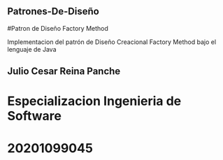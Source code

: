 ## Patrones-De-Diseño
#Patron de Diseño Factory Method

Implementacion del patrón de Diseño Creacional Factory Method bajo el lenguaje de Java

## Julio Cesar Reina Panche
# Especializacion Ingenieria de Software
# 20201099045


